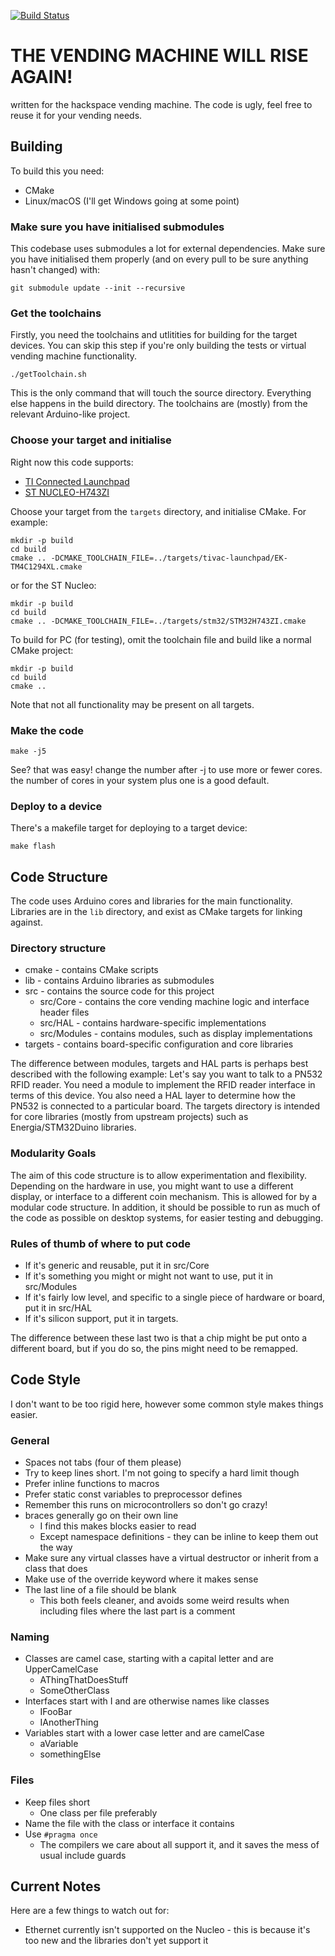 [![Build Status](https://travis-ci.org/londonhackspace/VendingMachineReborn.svg?branch=v2.0)](https://travis-ci.org/londonhackspace/VendingMachineReborn)

# THE VENDING MACHINE WILL RISE AGAIN!
written for the hackspace vending machine. The code is ugly, feel free to reuse it for your vending needs.

## Building
To build this you need:

* CMake
* Linux/macOS (I'll get Windows going at some point)

### Make sure you have initialised submodules
This codebase uses submodules a lot for external dependencies. Make sure you have initialised them properly (and on every pull to be sure anything hasn't changed) with:

```
git submodule update --init --recursive
```

### Get the toolchains
Firstly, you need the toolchains and utlitities for building for the target devices. You can skip this step if you're only building the tests or virtual vending machine functionality.

```
./getToolchain.sh
```

This is the only command that will touch the source directory. Everything else happens in the build directory. The toolchains are (mostly) from the relevant Arduino-like project.

### Choose your target and initialise
Right now this code supports:

* [TI Connected Launchpad](http://www.ti.com/tool/EK-TM4C1294XL)
* [ST NUCLEO-H743ZI](https://www.st.com/en/evaluation-tools/nucleo-h743zi.html)

Choose your target from the `targets` directory, and initialise CMake. For example:
```
mkdir -p build
cd build
cmake .. -DCMAKE_TOOLCHAIN_FILE=../targets/tivac-launchpad/EK-TM4C1294XL.cmake
```

or for the ST Nucleo:

```
mkdir -p build
cd build
cmake .. -DCMAKE_TOOLCHAIN_FILE=../targets/stm32/STM32H743ZI.cmake
```

To build for PC (for testing), omit the toolchain file and build like a normal CMake project:

```
mkdir -p build
cd build
cmake ..
```

Note that not all functionality may be present on all targets.

### Make the code

```
make -j5
```
See? that was easy! change the number after -j to use more or fewer cores. the number of cores in your system plus one is a good default.

### Deploy to a device

There's a makefile target for deploying to a target device:

```
make flash
```

## Code Structure

The code uses Arduino cores and libraries for the main functionality. Libraries are in the `lib` directory, and exist as CMake targets for linking against.

### Directory structure

* cmake - contains CMake scripts
* lib - contains Arduino libraries as submodules
* src - contains the source code for this project
  * src/Core - contains the core vending machine logic and interface header files
  * src/HAL - contains hardware-specific implementations
  * src/Modules - contains modules, such as display implementations
* targets - contains board-specific configuration and core libraries

The difference between modules, targets and HAL parts is perhaps best described with the following example:
Let's say you want to talk to a PN532 RFID reader. You need a module to implement the RFID reader interface in terms of this device. You also need a HAL layer to determine how the PN532 is connected to a particular board. The targets directory is intended for core libraries (mostly from upstream projects) such as Energia/STM32Duino libraries.

### Modularity Goals

The aim of this code structure is to allow experimentation and flexibility. Depending on the hardware in use, you might want to use a different display, or interface to a different coin mechanism. This is allowed for by a modular code structure. In addition, it should be possible to run as much of the code as possible on desktop systems, for easier testing and debugging. 

### Rules of thumb of where to put code

* If it's generic and reusable, put it in src/Core
* If it's something you might or might not want to use, put it in src/Modules
* If it's fairly low level, and specific to a single piece of hardware or board, put it in src/HAL
* If it's silicon support, put it in targets.

The difference between these last two is that a chip might be put onto a different board, but if you do so, the pins might need to be remapped.

## Code Style

I don't want to be too rigid here, however some common style makes things easier.

### General

* Spaces not tabs (four of them please)
* Try to keep lines short. I'm not going to specify a hard limit though
* Prefer inline functions to macros
* Prefer static const variables to preprocessor defines
* Remember this runs on microcontrollers so don't go crazy!
* braces generally go on their own line
  * I find this makes blocks easier to read
  * Except namespace definitions - they can be inline to keep them out the way
* Make sure any virtual classes have a virtual destructor or inherit from a class that does
* Make use of the override keyword where it makes sense
* The last line of a file should be blank
  * This both feels cleaner, and avoids some weird results when including files where the last part is a comment

### Naming

* Classes are camel case, starting with a capital letter and are UpperCamelCase
  * AThingThatDoesStuff
  * SomeOtherClass
* Interfaces start with I and are otherwise names like classes
  * IFooBar
  * IAnotherThing
* Variables start with a lower case letter and are camelCase
  * aVariable
  * somethingElse

### Files

* Keep files short
  * One class per file preferably
* Name the file with the class or interface it contains
* Use `#pragma once`
  * The compilers we care about all support it, and it saves the mess of usual include guards


## Current Notes

Here are a few things to watch out for:

* Ethernet currently isn't supported on the Nucleo - this is because it's too new and the libraries don't yet support it

